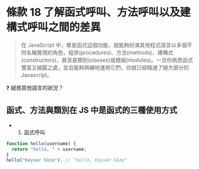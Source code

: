 # 條款 18 了解函式呼叫、方法呼叫以及建構式呼叫之間的差異
> 在 JavaScript 中，單是函式這個功能，就能夠扮演其他程式語言以多個不同名稱實現的角色，程序(procedures)、方法(methods)、建構式(constructors)，甚至是類別(classes)或模組(modules)。一旦你熟悉函式豐富又細膩之處，並且能夠熟練地運用它們，你就已經精通了絕大部分的 Javascript。

❓ 疑惑其他語言的狀況？


## 函式、方法與類別在 JS 中是函式的三種使用方式
- 1. 函式呼叫
```javascript
function hello(username) { 
  return "hello, " + username;
}
hello("Keyser Söze"); // "hello, Keyser Söze"
```
